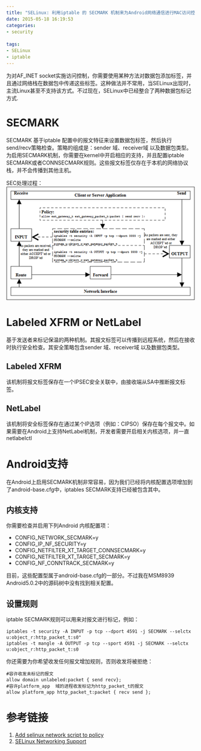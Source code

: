 ```yaml
---
title: "SELinux: 利用iptable 的 SECMARK 机制来为Android网络通信进行MAC访问控制"
date: 2015-05-18 16:19:53
categories:
- security

tags:
- SELinux
- iptable
---
```




为对AF_INET socket实施访问控制，你需要使用某种方法对数据包添加标签，并且通过网络栈在数据包中传递这些标签。这种做法并不常用，当SELinux出现时，主流Linux甚至不支持该方式。不过现在，SELinux中已经整合了两种数据包标记方式.

# SECMARK
SECMARK 基于iptable 配置中的报文特征来设置数据包标签，然后执行send/recv策略检查。策略的组成是：sender 域、receiver域 以及数据包类型。为启用SECMARK机制，你需要在kernel中开启相应的支持，并且配置iptable SECMARK或者CONNSECMARK规则。这些报文标签仅存在于本机的网络协议栈，并不会传播到其他主机。

SEC处理过程：
![SECMARK处理过程](/img/selinux_iptable_SECMARK_01.png)


# Labeled XFRM or NetLabel
基于发送者来标记保温的两种机制。其报文标签可以传播到远程系统，然后在接收时执行安全检查。其安全策略包含sender 域、receiver域 以及数据包类型。
## Labeled XFRM
该机制将报文标签保存在一个IPSEC安全关联中，由接收端从SA中推断报文标签。
## NetLabel
该机制将安全标签保存在通过某个IP选项（例如：CIPSO）保存在每个报文中。如果需要在Android上支持NetLabel机制，开发者需要开启相关内核选项，并一直netlabelctl

# Android支持
在Android上启用SECMARK机制非常容易，因为我们已经将内核配置选项增加到了android-base.cfg中，iptables SECMARK支持已经被包含其中。

## 内核支持
你需要检查并启用下列Android 内核配置项：

+ CONFIG_NETWORK_SECMARK=y
+ CONFIG_IP_NF_SECURITY=y
+ CONFIG_NETFILTER_XT_TARGET_CONNSECMARK=y
+ CONFIG_NETFILTER_XT_TARGET_SECMARK=y
+ CONFIG_NF_CONNTRACK_SECMARK=y

目前，这些配置型属于android-base.cfg的一部分。不过我在MSM8939 Android5.0.2中的源码树中没有找到相关配置。

## 设置规则
iptable SECMARK规则可以用来对报文进行标记，例如：

	iptables -t security -A INPUT -p tcp --dport 4591 -j SECMARK --selctx u:object_r:http_packet_t:s0"
	iptables -t mangle -A OUTPUT -p tcp --sport 4591 -j SECMARK --selctx  u:object_r:http_packet_t:s0

你还需要为你希望收发任何报文增加规则，否则收发将被拒绝：

	#容许收发未标记的报文
	allow domain unlabeled:packet { send recv};
	#容许platform_app  域的进程收发标记为http_packet_t的报文
	allow platform_app http_packet_t:packet { recv send };



# 参考链接

1. [Add selinux network script to policy](https://bitbucket.org/seandroid/external-sepolicy/commits/70d4fc2243721a54cd177959e05cf81b54c4e226)
2. [SELinux Networking Support](http://selinuxproject.org/page/NB_Networking)
